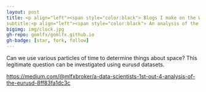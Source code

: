 ```yaml
---
layout: post
title: <p align="left"><span style="color:black"> Blogs I make on the Web.
subtitle:<p align="left"><span style="color:black"> An analysis of the EURUSD. Experimentations and observations for spatial and directional patterns via discrete and helical use of time.
bigimg: img/clock.jpg
gh-repo: gomlfx/gomlfx.github.io
gh-badge: [star, fork, follow]
---
```


Can we use various particles of time to determine things about space? This legitimate question can be investigated using eurusd datasets.

<https://medium.com/@mlfxbroker/a-data-scientists-1st-out-4-analysis-of-the-eurusd-8ff83fa1dc3c>
